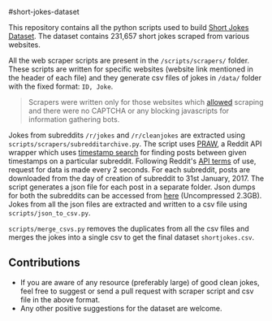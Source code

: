 #short-jokes-dataset

This repository contains all the python scripts used to build [Short Jokes Dataset](https://www.kaggle.com/abhinavmoudgil95/short-jokes-dataset). The dataset contains 231,657 short jokes scraped from various websites. 

All the web scraper scripts are present in the `/scripts/scrapers/` folder. These scripts are written for specific websites (website link mentioned in the header of each file) and they generate csv files of jokes in `/data/` folder with the fixed format: `ID, Joke`. 

> Scrapers were written only for those websites which [allowed](https://en.onpage.org/free-tools/robots-txt/) scraping and there were no CAPTCHA or any blocking javascripts for information gathering bots.


Jokes from subreddits `/r/jokes` and `/r/cleanjokes` are extracted using `scripts/scrapers/subredditarchive.py`. The script uses [PRAW](https://praw.readthedocs.io/en/latest/), a Reddit API wrapper  which uses [timestamp search](https://www.reddit.com/wiki/search#wiki_cloudsearch_syntax) for finding posts between given timestamps on a particular subreddit. Following Reddit's [API terms](https://www.reddit.com/wiki/api-terms) of use, request for data is made every 2 seconds. For each subreddit, posts are downloaded from the day of creation of subreddit to 31st January, 2017. The script generates a json file for each post in a separate folder. Json dumps for both the subreddits can be accessed from [here](https://www.mediafire.com/folder/7jj7iemb69shh/Reddit_Dumps)  (Uncompressed 2.3GB). Jokes from all the json files are extracted and written to a csv file using `scripts/json_to_csv.py`. 

`scripts/merge_csvs.py` removes the duplicates from all the csv files and merges the jokes into a single csv to get the final dataset `shortjokes.csv`. 

## Contributions
* If you are aware of any resource (preferably large) of good clean jokes, feel free to suggest or send a pull request with scraper script and csv file in the above format.
* Any other positive suggestions for the dataset are welcome. 
